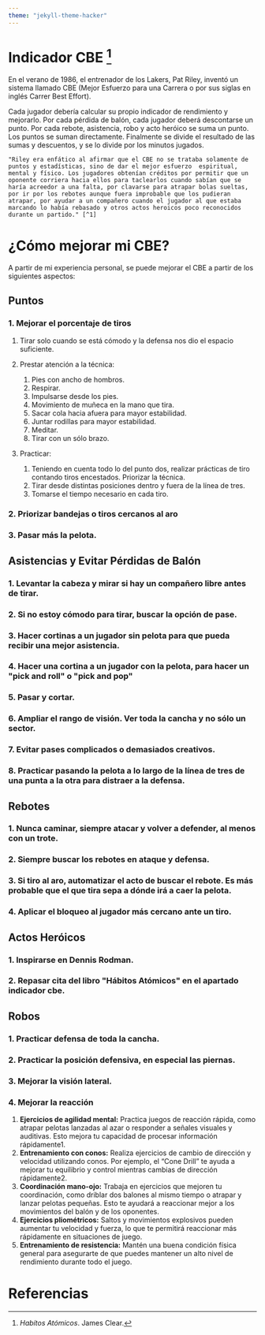 ```yaml
---
theme: "jekyll-theme-hacker"
---
```


# Indicador CBE [^1]

En el verano de 1986, el entrenador de los Lakers, Pat Riley, inventó un sistema llamado CBE (Mejor Esfuerzo para una Carrera o por sus siglas en inglés Carrer Best Effort).

Cada jugador debería calcular su propio indicador de rendimiento y mejorarlo. Por cada pérdida de balón, cada jugador deberá descontarse un punto. Por cada rebote, asistencia, robo y acto heróico se suma un punto. Los puntos se suman directamente. Finalmente se divide el resultado de las sumas y descuentos, y se lo divide por los minutos jugados.

    "Riley era enfático al afirmar que el CBE no se trataba solamente de puntos y estadísticas, sino de dar el mejor esfuerzo  espiritual, mental y físico. Los jugadores obtenían créditos por permitir que un oponente corriera hacia ellos para taclearlos cuando sabían que se haría acreedor a una falta, por clavarse para atrapar bolas sueltas, por ir por los rebotes aunque fuera improbable que los pudieran atrapar, por ayudar a un compañero cuando el jugador al que estaba marcando lo había rebasado y otros actos heroicos poco reconocidos durante un partido." [^1]

# ¿Cómo mejorar mi CBE?
A partir de mi experiencia personal, se puede mejorar el CBE a partir de los siguientes aspectos:

## Puntos
### 1. Mejorar el porcentaje de tiros
1. Tirar solo cuando se está cómodo y la defensa nos dio el espacio suficiente.

2. Prestar atención a la técnica: 
    1. Pies con ancho de hombros.
    2. Respirar.
    3. Impulsarse desde los pies.
    4. Movimiento de muñeca en la mano que tira.
    5. Sacar cola hacia afuera para mayor estabilidad.
    6. Juntar rodillas para mayor estabilidad.
    7. Meditar.
    8. Tirar con un sólo brazo.

3. Practicar:
    1. Teniendo en cuenta todo lo del punto dos, realizar prácticas de tiro contando tiros encestados. Priorizar la técnica.
    2. Tirar desde distintas posiciones dentro y fuera de la línea de tres.
    3. Tomarse el tiempo necesario en cada tiro.

### 2. Priorizar bandejas o tiros cercanos al aro
### 3. Pasar más la pelota.

## Asistencias y Evitar Pérdidas de Balón
### 1. Levantar la cabeza y mirar si hay un compañero libre antes de tirar.
### 2. Si no estoy cómodo para tirar, buscar la opción de pase.
### 3. Hacer cortinas a un jugador sin pelota para que pueda recibir una mejor asistencia.
### 4. Hacer una cortina a un jugador con la pelota, para hacer un "pick and roll" o "pick and pop"
### 5. Pasar y cortar.
### 6. Ampliar el rango de visión. Ver toda la cancha y no sólo un sector.
### 7. Evitar pases complicados o demasiados creativos.
### 8. Practicar pasando la pelota a lo largo de la línea de tres de una punta a la otra para distraer a la defensa.

## Rebotes
### 1. Nunca caminar, siempre atacar y volver a defender, al menos con un trote.
### 2. Siempre buscar los rebotes en ataque y defensa.
### 3. Si tiro al aro, automatizar el acto de buscar el rebote. Es más probable que el que tira sepa a dónde irá a caer la pelota.
### 4. Aplicar el bloqueo al jugador más cercano ante un tiro.

## Actos Heróicos
### 1. Inspirarse en Dennis Rodman.
### 2. Repasar cita del libro "Hábitos Atómicos" en el apartado indicador cbe.

## Robos
### 1. Practicar defensa de toda la cancha.
### 2. Practicar la posición defensiva, en especial las piernas.
### 3. Mejorar la visión lateral.
### 4. Mejorar la reacción
 1. **Ejercicios de agilidad mental:** Practica juegos de reacción rápida, como atrapar pelotas lanzadas al azar o responder a señales visuales y auditivas. Esto mejora tu capacidad de procesar información rápidamente1.
 2. **Entrenamiento con conos:** Realiza ejercicios de cambio de dirección y velocidad utilizando conos. Por ejemplo, el “Cone Drill” te ayuda a mejorar tu equilibrio y control mientras cambias de dirección rápidamente2.
 3. **Coordinación mano-ojo:** Trabaja en ejercicios que mejoren tu coordinación, como driblar dos balones al mismo tiempo o atrapar y lanzar pelotas pequeñas. Esto te ayudará a reaccionar mejor a los movimientos del balón y de los oponentes.
 4. **Ejercicios pliométricos:** Saltos y movimientos explosivos pueden aumentar tu velocidad y fuerza, lo que te permitirá reaccionar más rápidamente en situaciones de juego.
5. **Entrenamiento de resistencia:** Mantén una buena condición física general para asegurarte de que puedes mantener un alto nivel de rendimiento durante todo el juego.

# Referencias

 [^1]: *Habítos Atómicos*. James Clear.
